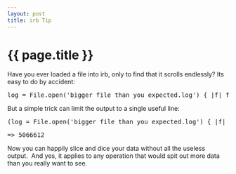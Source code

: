 ```yaml
---
layout: post
title: irb Tip
---
```

# {{ page.title }}
<p>Have you ever loaded a file into irb, only to find that it scrolls endlessly?  Its easy to do by accident:</p>
<pre>log = File.open('bigger_file_than_you_expected.log') { |f| f.read }</pre>
<p>But a simple trick can limit the output to a single useful line:</p>
<pre>(log = File.open('bigger_file_than_you_expected.log') { |f| f.read }).length</pre>
<pre>=&gt; 5066612</pre>
<p>Now you can happily slice and dice your data without all the useless output.  And yes, it applies to any operation that would spit out more data than you really want to see.</p>
